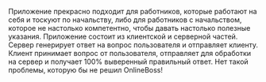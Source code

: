 Приложение прекрасно подходит для работников, которые работают на себя и тоскуют по начальству, либо для работников с начальством, которое не настолько компетентно, чтобы давать настолько полезные указания.
Приложение состоит из клиентской и серверной частей. Сервер генерирует ответ на вопрос пользователя и отправляет клиенту. 
Клиент принимает вопрос от пользователя, отправляет для обработки на сервер и получает 100% выверенный правильный ответ.
Нет такой проблемы, которую бы не решил OnlineBoss! 
